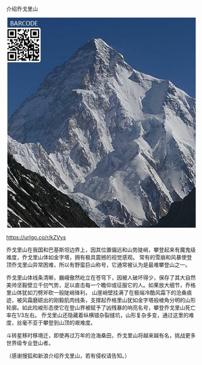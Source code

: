 介绍乔戈里山


![介绍乔戈里山](https://github.com/ywangnccu/ywang/blob/main/images/CHOGORI_MOUNTAIN.jpg)

https://urlgo.co/r/kZVys


乔戈里山在我国和巴基斯坦边界上，因其位置偏远和山势陡峭，攀登起来有魔鬼级难度，乔戈里山体如金字塔，拥有极具震撼的视觉感观。
常有的雪崩和风暴使登顶乔戈里山异常困难，所以有野蛮巨山称号，它通常被认为是最难攀登山之一。

乔戈里山体线条清晰，巍峨傲然屹立在苍穹下，因被人破坏得少，保存了其大自然美帅坚毅壁立千仞气势，足以直击每一个瞻仰或征服它的人。如果放大细节，乔格里山体犹如刀劈斧砍一般陡峭锋利，
山崖峭壁挂满了在极端冷酷风霜下的沧桑痕迹，被风霜磨砺出的刚毅肌肉线条，支撑起乔格里山犹如金字塔般棱角分明的山形轮廓。如此险峻形态使它在登山界被赋予了凶残暴的响亮名号，攀登乔戈里山死亡率在1/3左右。
乔戈里山还隐藏着纵横错杂裂缝坑，山形复杂多变，通过这里的难度，丝毫不亚于攀登到山顶的艰难度。

斗转星移时移境迁，即使再过万年的沧海桑田，乔戈里山将越来越有名，挑战更多世界级专业登山者。


（感谢搜狐和新浪介绍乔戈里山，若有侵权请告知。）
